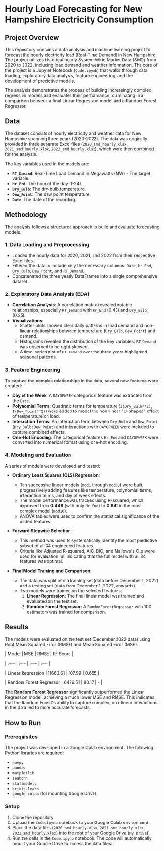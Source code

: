 # Hourly Load Forecasting for New Hampshire Electricity Consumption

## Project Overview

This repository contains a data analysis and machine learning project to forecast the hourly electricity load (Real-Time Demand) in New Hampshire. The project utilizes historical hourly System-Wide Market Data (SMD) from 2020 to 2022, including load demand and weather information. The core of the project is a Jupyter Notebook (`Code.ipynb`) that walks through data loading, exploratory data analysis, feature engineering, and the development of predictive models.

The analysis demonstrates the process of building increasingly complex regression models and evaluates their performance, culminating in a comparison between a final Linear Regression model and a Random Forest Regressor.

## Data

The dataset consists of hourly electricity and weather data for New Hampshire spanning three years (2020-2022). The data was originally provided in three separate Excel files (`2020_smd_hourly.xlsx`, `2021_smd_hourly.xlsx`, `2022_smd_hourly.xlsx`), which were then combined for the analysis.

The key variables used in the models are:
*   **`RT_Demand`**: Real-Time Load Demand in Megawatts (MW) - The target variable.
*   **`Hr_End`**: The hour of the day (1-24).
*   **`Dry_Bulb`**: The dry-bulb temperature.
*   **`Dew_Point`**: The dew point temperature.
*   **`Date`**: The date of the recording.

## Methodology

The analysis follows a structured approach to build and evaluate forecasting models.

### 1. Data Loading and Preprocessing

*   Loaded the hourly data for 2020, 2021, and 2022 from their respective Excel files.
*   Filtered the data to include only the necessary columns: `Date`, `Hr_End`, `Dry_Bulb`, `Dew_Point`, and `RT_Demand`.
*   Concatenated the three yearly DataFrames into a single comprehensive dataset.

### 2. Exploratory Data Analysis (EDA)

*   **Correlation Analysis**: A correlation matrix revealed notable relationships, especially `RT_Demand` with `Hr_End` (0.43) and `Dry_Bulb` (0.25).
*   **Visualizations**:
    *   Scatter plots showed clear daily patterns in load demand and non-linear relationships between temperature (`Dry_Bulb`, `Dew_Point`) and demand.
    *   Histograms revealed the distribution of the key variables. `RT_Demand` was observed to be right-skewed.
    *   A time-series plot of `RT_Demand` over the three years highlighted seasonal patterns.

### 3. Feature Engineering

To capture the complex relationships in the data, several new features were created:
*   **Day of the Week**: A `DAYOFWEEK` categorical feature was extracted from the `Date`.
*   **Polynomial Terms**: Quadratic terms for temperature (`I(Dry_Bulb**2)`, `I(Dew_Point**2)`) were added to model the non-linear "U-shaped" effect of temperature on load.
*   **Interaction Terms**: An interaction term between `Dry_Bulb` and `Dew_Point` (`Dry_Bulb:Dew_Point`) and interactions with `DAYOFWEEK` were included to capture combined effects.
*   **One-Hot Encoding**: The categorical features `Hr_End` and `DAYOFWEEK` were converted into numerical format using one-hot encoding.

### 4. Modeling and Evaluation

A series of models were developed and tested:

*   **Ordinary Least Squares (OLS) Regression**:
    *   Ten successive linear models (`mod1` through `mod10`) were built, progressively adding features like temperature, polynomial terms, interaction terms, and day of week effects.
    *   The model performance was tracked using R-squared, which improved from **0.446** (with only `Hr_End`) to **0.841** in the most complex model (`mod10`).
    *   ANOVA tables were used to confirm the statistical significance of the added features.

*   **Forward Stepwise Selection**:
    *   This method was used to systematically identify the most predictive subset of all 34 engineered features.
    *   Criteria like Adjusted R-squared, AIC, BIC, and Mallows's C_p were used for evaluation, all indicating that the full model with all 34 features was optimal.

*   **Final Model Training and Comparison**:
    *   The data was split into a training set (data before December 1, 2022) and a testing set (data from December 1, 2022, onwards).
    *   Two models were trained on the selected features:
        1.  **Linear Regression**: The final linear model was trained and evaluated on the test set.
        2.  **Random Forest Regressor**: A `RandomForestRegressor` with 100 estimators was trained for comparison.

## Results

The models were evaluated on the test set (December 2022 data) using Root Mean Squared Error (RMSE) and Mean Squared Error (MSE).

| Model | MSE | RMSE | R² Score |

| :--- | :--- | :--- | :--- |

| Linear Regression | 11663.61 | 107.99 | 0.655 |

| Random Forest Regressor | 6426.51 | 80.17 | - |

The **Random Forest Regressor** significantly outperformed the Linear Regression model, achieving a much lower MSE and RMSE. This indicates that the Random Forest's ability to capture complex, non-linear interactions in the data led to more accurate forecasts.

## How to Run

### Prerequisites

The project was developed in a Google Colab environment. The following Python libraries are required:
*   `numpy`
*   `pandas`
*   `matplotlib`
*   `seaborn`
*   `statsmodels`
*   `scikit-learn`
*   `google-colab` (for mounting Google Drive)

### Setup

1.  Clone the repository.
2.  Upload the `Code.ipynb` notebook to your Google Colab environment.
3.  Place the data files (`2020_smd_hourly.xlsx`, `2021_smd_hourly.xlsx`, `2022_smd_hourly.xlsx`) into the root of your Google Drive (`My Drive`).
4.  Run the cells in the `Code.ipynb` notebook. The code will automatically mount your Google Drive to access the data files.
